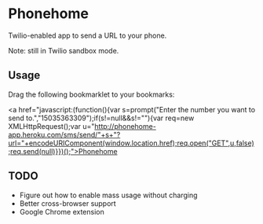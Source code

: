 Phonehome
===

Twilio-enabled app to send a URL to your phone.

Note: still in Twilio sandbox mode.

Usage
---

Drag the following bookmarklet to your bookmarks:

<a href="javascript:(function(){var s=prompt("Enter the number you want to send to.","15035363309");if(s!=null&&s!=""){var req=new XMLHttpRequest();var u="http://phonehome-app.heroku.com/sms/send/"+s+"?url="+encodeURIComponent(window.location.href);req.open("GET",u,false);req.send(null)}})();">Phonehome</a>

TODO
---

- Figure out how to enable mass usage without charging
- Better cross-browser support
- Google Chrome extension